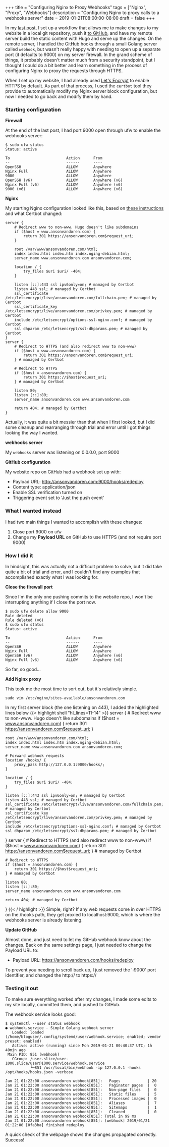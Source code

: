 +++
title = "Configuring Nginx to Proxy Webhooks"
tags = ["Nginx", "Proxy", "Webhooks"]
description = "Configuring Nginx to proxy calls to a webhooks server"
date = 2019-01-21T08:00:00-08:00
draft = false
+++

In my [last post](/posts/deploy-hugo-from-github/), I set up a workflow that allows me to make changes to my website in a local git repository, push it [to GitHub](https://github.com/anson-vandoren/ansonvandoren.com.git), and have my remote server build the static content with Hugo and serve up the changes. On the remote server, I handled the GitHub hooks through a small Golang server called `webhook`, but wasn't really happy with needing to open up a separate port (it defaults to 9000) on my server firewall. In the grand scheme of things, it probably doesn't matter much from a security standpoint, but I thought I could do a bit better and learn something in the process of configuring Nginx to proxy the requests through HTTPS.

When I set up my website, I had already used [Let's Encrypt](https://letsencrypt.org/) to enable HTTPS by default. As part of that process, I used the `certbot` tool they provide to automatically modify my Nginx server block configuration, but now I needed to go back and modify them by hand.

### Starting configuration

**Firewall**

At the end of the last post, I had port 9000 open through ufw to enable the webhooks server:
```shell
$ sudo ufw status
Status: active

To                         Action      From
--                         ------      ----
OpenSSH                    ALLOW       Anywhere
Nginx Full                 ALLOW       Anywhere
9000                       ALLOW       Anywhere
OpenSSH (v6)               ALLOW       Anywhere (v6)
Nginx Full (v6)            ALLOW       Anywhere (v6)
9000 (v6)                  ALLOW       Anywhere (v6)
```

**Nginx**

My starting Nginx configuration looked like this, based on [these instructions](https://www.digitalocean.com/community/tutorials/how-to-set-up-nginx-server-blocks-virtual-hosts-on-ubuntu-16-04) and what Certbot changed:
```shell
server {
    # Redirect www to non-www. Hugo doesn't like subdomains
    if ($host = www.ansonvandoren.com) {
        return 301 https://ansonvandoren.com$request_uri;
    }

    root /var/www/ansonvandoren.com/html;
    index index.html index.htm index.nging-debian.html;
    server_name www.ansonvandoren.com ansonvandoren.com;

    location / {
        try_files $uri $uri/ -404;
    }

    listen [::]:443 ssl ipv6only=on; # managed by Certbot
    listen 443 ssl; # managed by Certbot
    ssl_certificate /etc/letsencrypt/live/ansonvandoren.com/fullchain.pem; # managed by Certbot
    ssl_certificate_key /etc/letsencrypt/live/ansonvandoren.com/privkey.pem; # managed by Certbot
    include /etc/letsencrypt/options-ssl-nginx.conf; # managed by Certbot
    ssl dhparam /etc/letsencrypt/ssl-dhparams.pem; # managed by Certbot
}
server {
    # Redirect to HTTPS (and also redirect www to non-www)
    if ($host = www.ansonvandoren.com) {
        return 301 https://ansonvandoren.com$request_uri;
    } # managed by Certbot

    # Redirect to HTTPS
    if ($host = ansonvandoren.com) {
        return 301 https://$host$request_uri;
    } # managed by Certbot

    listen 80;
    listen [::]:80;
    server_name ansonvandoren.com www.ansonvandoren.com

    return 404; # managed by Certbot
}
```
Actually, it was quite a bit messier than that when I first looked, but I did some cleanup and rearranging through trial and error until I got things looking the way I wanted.

**webhooks server**

My `webhooks` server was listening on 0.0.0.0, port 9000

**GitHub configuration**

My website repo on GitHub had a webhook set up with:

- Payload URL: http://ansonvandoren.com:9000/hooks/redeploy
- Content type: application/json
- Enable SSL verification turned on
- Triggering event set to 'Just the push event'

### What I wanted instead
I had two main things I wanted to accomplish with these changes:

1. Close port 9000 on `ufw`
2. Change my **Payload URL** on GitHub to use HTTPS (and not require port 9000)

### How I did it
In hindsight, this was actually not a difficult problem to solve, but it did take quite a bit of trial and error, and I couldn't find any examples that accomplished exactly what I was looking for.

**Close the firewall port**

Since I'm the only one pushing commits to the website repo, I won't be interrupting anything if I close the port now.
```shell
$ sudo ufw delete allow 9000
Rule deleted
Rule deleted (v6)
$ sudo ufw status
Status: active

To                         Action      From
--                         ------      ----
OpenSSH                    ALLOW       Anywhere
Nginx Full                 ALLOW       Anywhere
OpenSSH (v6)               ALLOW       Anywhere (v6)
Nginx Full (v6)            ALLOW       Anywhere (v6)
```
So far, so good...

**Add Nginx proxy**

This took me the most time to sort out, but it's relatively simple.
```shell
sudo vim /etc/nginx/sites-available/ansonvandoren.com
```
In my first server block (the one listening on 443), I added the highlighted lines below
{{< highlight shell "hl_lines=11-14" >}}
server {
    # Redirect www to non-www. Hugo doesn't like subdomains
    if ($host = www.ansonvandoren.com) {
        return 301 https://ansonvandoren.com$request_uri;
    }

    root /var/www/ansonvandoren.com/html;
    index index.html index.htm index.nging-debian.html;
    server_name www.ansonvandoren.com ansonvandoren.com;

    # Forward webhook requests
    location /hooks/ {
        proxy_pass http://127.0.0.1:9000/hooks/;
    }

    location / {
        try_files $uri $uri/ -404;
    }

    listen [::]:443 ssl ipv6only=on; # managed by Certbot
    listen 443 ssl; # managed by Certbot
    ssl_certificate /etc/letsencrypt/live/ansonvandoren.com/fullchain.pem; # managed by Certbot
    ssl_certificate_key /etc/letsencrypt/live/ansonvandoren.com/privkey.pem; # managed by Certbot
    include /etc/letsencrypt/options-ssl-nginx.conf; # managed by Certbot
    ssl dhparam /etc/letsencrypt/ssl-dhparams.pem; # managed by Certbot
}
server {
    # Redirect to HTTPS (and also redirect www to non-www)
    if ($host = www.ansonvandoren.com) {
        return 301 https://ansonvandoren.com$request_uri;
    } # managed by Certbot

    # Redirect to HTTPS
    if ($host = ansonvandoren.com) {
        return 301 https://$host$request_uri;
    } # managed by Certbot

    listen 80;
    listen [::]:80;
    server_name ansonvandoren.com www.ansonvandoren.com

    return 404; # managed by Certbot
}
{{< / highlight >}}
Simple, right? If any web requests come in over HTTPS on the /hooks path, they get proxied to localhost:9000, which is where the webhooks server is already listening.

**Update GitHub**

Almost done, and just need to let my GitHub webhook know about the changes. Back on the same settings page, I just needed to change the Payload URL to:

- Payload URL: https://ansonvandoren.com/hooks/redeploy

To prevent you needing to scroll back up, I just removed the ':9000' port identifier, and changed the http:// to https://

### Testing it out

To make sure everything worked after my changes, I made some edits to my site locally, committed them, and pushed to GitHub.

The webhook service looks good:
```shell
$ systemctl --user status webhook
● webhook.service - Simple Golang webhook server
   Loaded: loaded (/home/bloguser/.config/systemd/user/webhook.service; enabled; vendor preset: enabled)
   Active: active (running) since Mon 2019-01-21 00:40:37 UTC; 1h 40min ago
 Main PID: 851 (webhook)
   CGroup: /user.slice/user-1000.slice/user@1000.service/webhook.service
           └─851 /usr/local/bin/webhook -ip 127.0.0.1 -hooks /opt/hooks/hooks.json -verbose

Jan 21 01:22:00 ansonvandoren webhook[851]:   Pages            | 20
Jan 21 01:22:00 ansonvandoren webhook[851]:   Paginator pages  |  0
Jan 21 01:22:00 ansonvandoren webhook[851]:   Non-page files   |  0
Jan 21 01:22:00 ansonvandoren webhook[851]:   Static files     |  5
Jan 21 01:22:00 ansonvandoren webhook[851]:   Processed images |  0
Jan 21 01:22:00 ansonvandoren webhook[851]:   Aliases          |  7
Jan 21 01:22:00 ansonvandoren webhook[851]:   Sitemaps         |  1
Jan 21 01:22:00 ansonvandoren webhook[851]:   Cleaned          |  0
Jan 21 01:22:00 ansonvandoren webhook[851]: Total in 99 ms
Jan 21 01:22:00 ansonvandoren webhook[851]: [webhook] 2019/01/21 01:22:00 [0fa3ba] finished redeploy
```

A quick check of the webpage shows the changes propagated correctly. Success!

